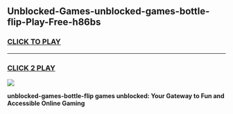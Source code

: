 
## Unblocked-Games-unblocked-games-bottle-flip-Play-Free-h86bs
<h3>
<a href="https://premium76.site?title=unblocked-games-bottle-flip&ref=22A">CLICK TO PLAY</a></h3>
<hr>

<h3>
<a href="https://premium76.site?title=unblocked-games-bottle-flip&ref=22A">CLICK 2 PLAY</a>
  
</h3>

<a href="https://premium76.site?title=unblocked-games-bottle-flip&ref=22A"><img src="https://clearcache.store/games.png"></a>


**unblocked-games-bottle-flip games unblocked: Your Gateway to Fun and Accessible Online Gaming**
